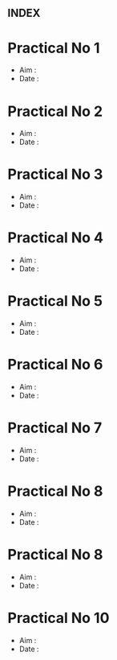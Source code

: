 ## INDEX

# Practical No 1
- Aim :
- Date : 

# Practical No 2
- Aim :
- Date :

# Practical No 3
- Aim :
- Date :

# Practical No 4
- Aim :
- Date :

# Practical No 5
- Aim :
- Date :

# Practical No 6
- Aim :
- Date :

# Practical No 7
- Aim :
- Date :

# Practical No 8
- Aim :
- Date :

# Practical No 8
- Aim :
- Date :

# Practical No 10
- Aim :
- Date :



